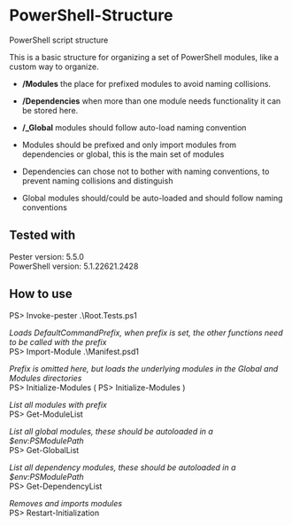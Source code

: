 # PowerShell-Structure
PowerShell script structure

This is a basic structure for organizing a set of PowerShell modules, like a custom way to organize.

- **/Modules** the place for prefixed modules to avoid naming collisions.
- **/Dependencies** when more than one module needs functionality it can be stored here. 
- **/_Global** modules should follow auto-load naming convention

- Modules should be prefixed and only import modules from dependencies or global, this is the main set of modules
- Dependencies can chose not to bother with naming conventions, to prevent naming collisions and distinguish
- Global modules should/could be auto-loaded and should follow naming conventions

## Tested with
Pester version: 5.5.0  
PowerShell version: 5.1.22621.2428

## How to use
PS> Invoke-pester .\Root.Tests.ps1

*Loads DefaultCommandPrefix, when prefix is set, the other functions need to be called with the prefix*  
PS> Import-Module .\Manifest.psd1   

*Prefix is omitted here, but loads the underlying modules in the Global and Modules directories*  
PS> Initialize-Modules 
( PS> Initialize-<PREFIX>Modules )

*List all modules with prefix*  
PS> Get-ModuleList 

*List all global modules, these should be autoloaded in a $env:PSModulePath*  
PS> Get-GlobalList

*List all dependency modules, these should be autoloaded in a $env:PSModulePath*  
PS> Get-DependencyList 

*Removes and imports modules*  
PS> Restart-Initialization
